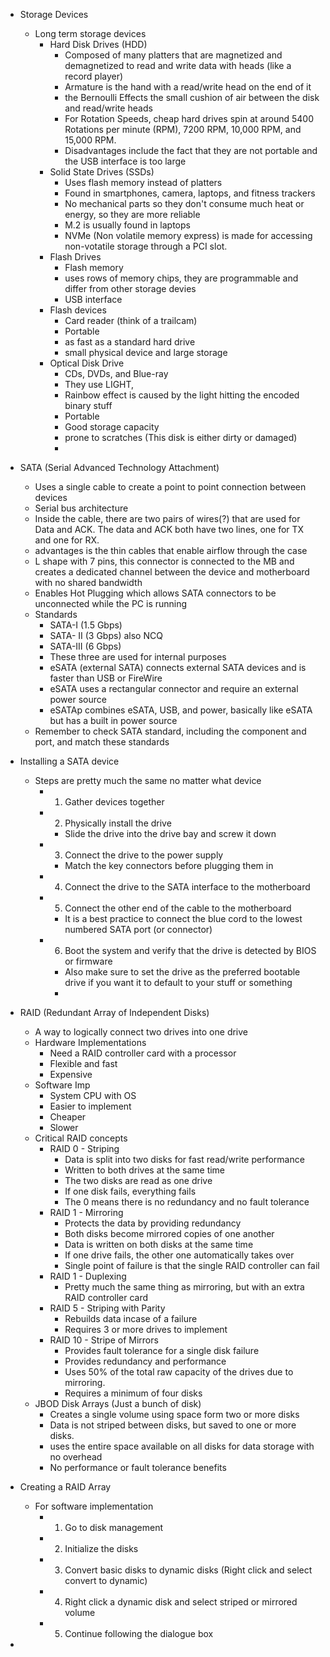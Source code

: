 - Storage Devices
	- Long term storage devices
		- Hard Disk Drives (HDD)
			- Composed of many platters that are magnetized and demagnetized to read and write data with heads (like a record player)
			- Armature is the hand with a read/write head on the end of it
			- the Bernoulli Effects the small cushion of air between the disk and read/write heads 
			- For Rotation Speeds, cheap hard drives spin at around 5400 Rotations per minute (RPM), 7200 RPM, 10,000 RPM, and 15,000 RPM. 
			- Disadvantages include the fact that they are not portable and the USB interface is too large
		- Solid State Drives (SSDs)
			- Uses flash memory instead of platters 
			- Found in smartphones, camera, laptops, and fitness trackers
			- No mechanical parts so they don't consume much heat or energy, so they are more reliable
			- M.2 is usually found in laptops
			- NVMe (Non volatile memory express) is made for accessing non-votatile storage through a PCI slot. 
		- Flash Drives
			- Flash memory 
			- uses rows of memory chips, they are programmable and differ from other storage devies
			- USB interface 
		- Flash devices
			- Card reader (think of a trailcam)
			- Portable 
			- as fast as a standard hard drive
			- small physical device and large storage
		- Optical Disk Drive
			- CDs, DVDs, and Blue-ray 
			- They use LIGHT, 
			- Rainbow effect is caused by the light hitting the encoded binary stuff
			- Portable
			- Good storage capacity
			- prone to scratches (This disk is either dirty or damaged)
			- 

- SATA (Serial Advanced Technology Attachment)
	- Uses a single cable to create a point to point connection between devices
	- Serial bus architecture 
	- Inside the cable, there are two pairs of wires(?) that are used for Data and ACK. The data and ACK both have two lines, one for TX and one for RX. 
	- advantages is the thin cables that enable airflow through the case
	- L shape with 7 pins, this connector is connected to the MB and creates a dedicated channel between the device and motherboard with no shared bandwidth 
	- Enables Hot Plugging which allows SATA connectors to be unconnected while the PC is running 
	- Standards
		- SATA-I (1.5 Gbps)
		- SATA- II (3 Gbps) also NCQ 
		- SATA-III (6 Gbps) 
		- These three are used for internal purposes
		- eSATA (external SATA) connects external SATA devices and is faster than USB or FireWire 
		- eSATA uses a rectangular connector and require an external power source
		- eSATAp combines eSATA, USB, and power, basically like eSATA but has a built in power source
	- Remember to check SATA standard, including the component and port, and match these standards

- Installing a SATA device 
	- Steps are pretty much the same no matter what device
		- 1. Gather devices together
		- 2. Physically install the drive
			- Slide the drive into the drive bay and screw it down 
		- 3. Connect the drive to the power supply
			- Match the key connectors before plugging them in 
		- 4. Connect the drive to the SATA interface to the motherboard
		- 5. Connect the other end of the cable to the motherboard
			- It is a best practice to connect the blue cord to the lowest numbered SATA port (or connector) 
		- 6. Boot the system and verify that the drive is detected by BIOS or firmware
			- Also make sure to set the drive as the preferred bootable drive if you want it to default to your stuff or something 
			- 

- RAID (Redundant Array of Independent Disks)
	- A way to logically connect two drives into one drive
	- Hardware Implementations
		- Need a RAID controller card with a processor
		- Flexible and fast
		- Expensive
	- Software Imp
		- System CPU with OS 
		- Easier to implement
		- Cheaper 
		- Slower
	- Critical RAID concepts
		- RAID 0 - Striping
			- Data is split into two disks for fast read/write performance
			- Written to both drives at the same time
			- The two disks are read as one drive
			- If one disk fails, everything fails
			- The 0 means there is no redundancy and no fault tolerance 
		- RAID 1 - Mirroring 
			- Protects the data by providing redundancy
			- Both disks become mirrored copies of one another
			- Data is written on both disks at the same time
			- If one drive fails, the other one automatically takes over
			- Single point of failure is that the single RAID controller can fail 
		- RAID 1 - Duplexing
			- Pretty much the same thing as mirroring, but with an extra RAID controller card
		- RAID 5 - Striping with Parity
			- Rebuilds data incase of a failure
			- Requires 3 or more drives to implement
		- RAID 10 - Stripe of Mirrors
			- Provides fault tolerance for a single disk failure
			- Provides redundancy and performance
			- Uses 50% of the total raw capacity of the drives due to mirroring. 
			- Requires a minimum of four disks
	- JBOD Disk Arrays (Just a bunch of disk)
		- Creates a single volume using space form two or more disks
		- Data is not striped between disks, but saved to one or more disks. 
		- uses the entire space available on  all disks for data storage with no overhead
		- No performance or fault tolerance benefits

- Creating a RAID Array
	- For software implementation
		- 1. Go to disk management
		- 2. Initialize the disks 
		- 3. Convert basic disks to dynamic disks (Right click and select convert to dynamic)
		- 4. Right click a dynamic disk and select striped or mirrored volume
		- 5. Continue following the dialogue box
- 